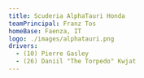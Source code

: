 ```yaml
---
title: Scuderia AlphaTauri Honda
teamPrincipal: Franz Tos
homeBase: Faenza, IT
logo: ./images/alphatauri.png
drivers:
  - (10) Pierre Gasley
  - (26) Daniil "The Torpedo" Kwjat
---
```

